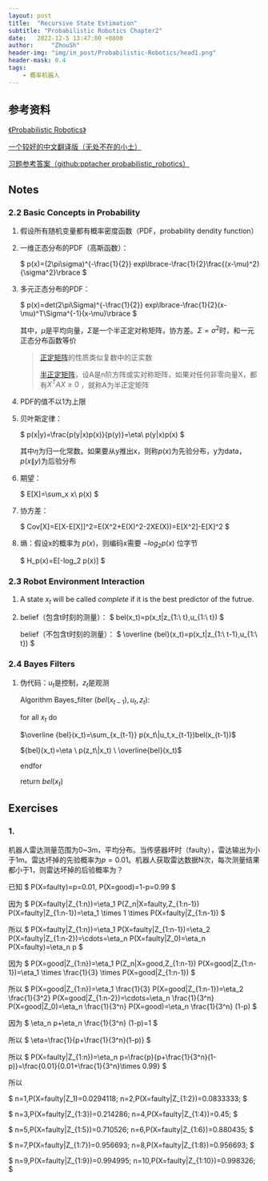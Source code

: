 ```yaml
---
layout: post
title:  "Recursive State Estimation"
subtitle: "Probabilistic Robotics Chapter2"
date:   2022-12-5 13:47:00 +0800
author:     "ZhouSh"
header-img: "img/in_post/Probabilistic-Robotics/head1.png"
header-mask: 0.4
tags:
    - 概率机器人
---
```

## 参考资料
[《Probabilistic Robotics》](https://gaoyichao.com/Xiaotu//resource/refs/PR.MIT.en.pdf)

[一个较好的中文翻译版（无处不在的小土）](https://gaoyichao.com/Xiaotu/?book=probabilistic_robotics&title=index)

[习题参考答案（github:pptacher probabilistic_robotics）](https://github.com/pptacher/probabilistic_robotics)

## Notes

### 2.2 Basic Concepts in Probability

1. 假设所有随机变量都有概率密度函数（PDF，probability dendity function）

2. 一维正态分布的PDF（高斯函数）：

    $
    p(x)=(2\pi\sigma)^{-\frac{1}{2}} exp\lbrace-\frac{1}{2}\frac{(x-\mu)^2}{\sigma^2}\rbrace
    $

3. 多元正态分布的PDF：

    $
    p(x)=det(2\pi\Sigma)^{-\frac{1}{2}} exp\lbrace-\frac{1}{2}(x-\mu)^T\Sigma^{-1}(x-\mu)\rbrace
    $

    其中，$\mu$是平均向量，$\Sigma$是一个半正定对称矩阵，协方差。$\Sigma=\sigma^2$时，和一元正态分布函数等价
    > [正定矩阵](https://baike.baidu.com/item/%E6%AD%A3%E5%AE%9A%E7%9F%A9%E9%98%B5/11030459)的性质类似复数中的正实数
    >
    >[半正定矩阵](https://baike.baidu.com/item/%E5%8D%8A%E6%AD%A3%E5%AE%9A%E7%9F%A9%E9%98%B5/2152711)，设A是n阶方阵或实对称矩阵，如果对任何非零向量X，都有$X^TAX\geq0$ ，就称A为半正定矩阵

4. PDF的值不以1为上限

5. 贝叶斯定律：

    $
    p(x|y)=\frac{p(y|x)p(x)}{p(y)}=\eta\ p(y|x)p(x)
    $

    其中$\eta$为归一化常数。如果要从y推出x，则称$p(x)$为先验分布，y为data，$p(x\|y)$为后验分布

6. 期望：

    $
    E[X]=\sum_x x\ p(x)
    $

7. 协方差：

    $
    Cov[X]=E[X-E[X]]^2=E(X^2+E(X)^2-2XE(X))=E[X^2]-E[X]^2
    $

8. 熵：假设x的概率为 $p(x)$，则编码x需要 $-log_2 p(x)$ 位字节

    $
    H_p(x)=E[-log_2 p(x)]
    $

### 2.3 Robot Environment Interaction

1. A state $x_t$ will be called $complete$ if it is the best predictor of the futrue.

2. belief（包含t时刻的测量）：
    $
    bel(x_t)=p(x_t|z_{1:\ t},u_{1:\ t})
    $

    belief（不包含t时刻的测量）：
    $
    \overline {bel}(x_t)=p(x_t|z_{1:\ t-1},u_{1:\ t})
    $

### 2.4 Bayes Filters

1. 伪代码：$u_t$是控制，$z_t$是观测

    Algorithm Bayes_filter $(bel(x_{t-1}),u_t,z_t)$:

    for all $x_t$ do

    $\overline {bel}(x_t)=\sum_{x_{t-1}} p(x_t\|u_t,x_{t-1})bel(x_{t-1})$

    ${bel}(x_t)=\eta \  p(z_t\|x_t) \  \overline{bel}(x_t)$

    endfor

    return $bel(x_t)$

## Exercises

### 1. 
机器人雷达测量范围为0~3m，平均分布。当传感器坏时（faulty），雷达输出为小于1m。雷达坏掉的先验概率为$p=0.01$。机器人获取雷达数据N次，每次测量结果都小于1，则雷达坏掉的后验概率为？

已知
$
P(X=faulty)=p=0.01, P(X=good)=1-p=0.99
$

因为
$
P(X=faulty|Z_{1:n})=\eta_1 P(Z_n|X=faulty,Z_{1:n-1}) P(X=faulty|Z_{1:n-1})=\eta_1 \times 1 \times P(X=faulty|Z_{1:n-1})
$

所以
$
P(X=faulty|Z_{1:n})=\eta_1 P(X=faulty|Z_{1:n-1})=\eta_2 P(X=faulty|Z_{1:n-2})=\cdots=\eta_n P(X=faulty|Z_0)=\eta_n P(X=faulty)=\eta_n p
$

因为
$
P(X=good|Z_{1:n})=\eta_1 P(Z_n|X=good,Z_{1:n-1}) P(X=good|Z_{1:n-1})=\eta_1 \times \frac{1}{3} \times P(X=good|Z_{1:n-1})
$

所以
$
P(X=good|Z_{1:n})=\eta_1 \frac{1}{3} P(X=good|Z_{1:n-1})=\eta_2 \frac{1}{3^2} P(X=good|Z_{1:n-2})=\cdots=\eta_n \frac{1}{3^n} P(X=good|Z_0)=\eta_n \frac{1}{3^n} P(X=good)=\eta_n \frac{1}{3^n} (1-p)
$

因为
$
\eta_n p+\eta_n \frac{1}{3^n} (1-p)=1
$

所以
$
\eta=\frac{1}{p+\frac{1}{3^n}(1-p)}
$

所以
$
P(X=faulty|Z_{1:n})=\eta_n p=\frac{p}{p+\frac{1}{3^n}(1-p)}=\frac{0.01}{0.01+\frac{1}{3^n}\times 0.99}
$

所以

$
n=1,P(X=faulty|Z_1)=0.0294118;
n=2,P(X=faulty|Z_{1:2})=0.0833333;
$

$
n=3,P(X=faulty|Z_{1:3})=0.214286;
n=4,P(X=faulty|Z_{1:4})=0.45;
$

$
n=5,P(X=faulty|Z_{1:5})=0.710526;
n=6,P(X=faulty|Z_{1:6})=0.880435;
$

$
n=7,P(X=faulty|Z_{1:7})=0.956693;
n=8,P(X=faulty|Z_{1:8})=0.956693;
$

$
n=9,P(X=faulty|Z_{1:9})=0.994995;
n=10,P(X=faulty|Z_{1:10})=0.998326;
$



